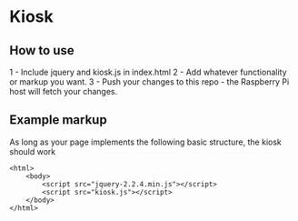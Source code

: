 # Kiosk

## How to use

1 - Include jquery and kiosk.js in index.html
2 - Add whatever functionality or markup you want.
3 - Push your changes to this repo - the Raspberry Pi host will fetch your changes.

## Example markup

As long as your page implements the following basic structure, the kiosk should work

    <html>
        <body>
            <script src="jquery-2.2.4.min.js"></script>
            <script src="kiosk.js"></script>
        </body>
    </html>
